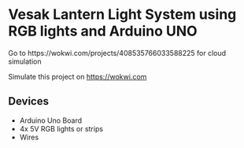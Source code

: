 <h1>Vesak Lantern Light System using RGB lights and Arduino UNO</h1>
Go to
https://wokwi.com/projects/408535766033588225 for cloud simulation

Simulate this project on https://wokwi.com

<h2>Devices</h2>
<ul>
  <li>Arduino Uno Board</li>
  <li>4x 5V RGB lights or strips</li>
  <li>Wires</li>
</ul>
